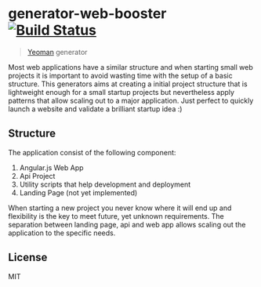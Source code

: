# generator-web-booster [![Build Status](https://secure.travis-ci.org/someuser/generator-mean-boilerplate-generator.png?branch=master)](https://travis-ci.org/someuser/generator-mean-boilerplate-generator)

> [Yeoman](http://yeoman.io) generator

Most web applications have a similar structure and when starting small web projects it is important to avoid wasting 
time with the setup of a basic structure.  This generators aims at creating a initial project structure that is 
lightweight enough for a small startup projects but nevertheless apply patterns that allow scaling out to a major 
application. Just perfect to quickly launch a website and validate a brilliant startup idea :)  

## Structure
The application consist of the following component: 

1. Angular.js Web App 
2. Api Project
3. Utility scripts that help development and deployment
4. Landing Page (not yet implemented)

When starting a new project you never know where it will end up and flexibility is the key to meet future, yet unknown 
requirements. The separation between landing page, api and web app allows scaling out the application to the specific 
needs. 

## License

MIT
